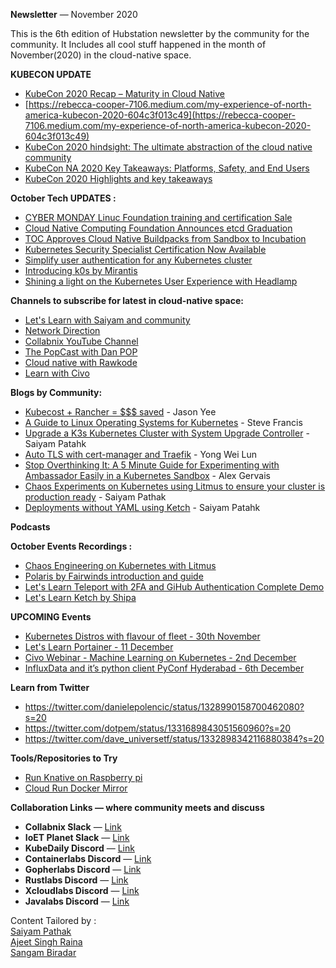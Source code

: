 


**Newsletter** — November 2020

This is the 6th edition of Hubstation newsletter by the community for the community.
It Includes all cool stuff happened in the month of November(2020) in the cloud-native space.

**KUBECON UPDATE**
* [KubeCon 2020 Recap – Maturity in Cloud Native](https://harness.io/2020/11/kubecon-2020-recap-maturity-in-cloud-native/)
* [https://rebecca-cooper-7106.medium.com/my-experience-of-north-america-kubecon-2020-604c3f013c49](https://rebecca-cooper-7106.medium.com/my-experience-of-north-america-kubecon-2020-604c3f013c49)
* [KubeCon 2020 hindsight: The ultimate abstraction of the cloud native community](https://siliconangle.com/2020/11/27/kubecon-2020-hindsight-ultimate-abstraction-cloud-native-community/)
* [KubeCon NA 2020 Key Takeaways: Platforms, Safety, and End Users](https://blog.getambassador.io/kubecon-na-2020-key-takeaways-platforms-safety-and-end-users-cb6df12082e6)
* [KubeCon 2020 Highlights and key takeaways](https://www.stackrox.com/post/2020/11/kubecon-2020-highlights-and-key-takeaways/)

**October Tech UPDATES :**
* [CYBER MONDAY Linuc Foundation training and certification Sale](https://training.linuxfoundation.org/cyber-monday-2020/)
* [Cloud Native Computing Foundation Announces etcd Graduation](https://www.cncf.io/announcements/2020/11/24/cloud-native-computing-foundation-announces-etcd-graduation/)
* [TOC Approves Cloud Native Buildpacks from Sandbox to Incubation](https://www.cncf.io/blog/2020/11/18/toc-approves-cloud-native-buildpacks-from-sandbox-to-incubation/)
* [Kubernetes Security Specialist Certification Now Available](https://www.cncf.io/announcements/2020/11/17/kubernetes-security-specialist-certification-now-available/)
* [Simplify user authentication for any Kubernetes cluster](https://pinniped.dev/posts/a-seal-of-approval/)
* [Introducing k0s by Mirantis](https://www.mirantis.com/blog/congratulations-to-the-k0s-team-on-their-new-kubernetes-distribution/)
* [Shining a light on the Kubernetes User Experience with Headlamp](https://kinvolk.io/blog/2020/11/shining-a-light-on-the-kubernetes-user-experience-with-headlamp/)


**Channels to subscribe for latest in cloud-native space:**
* [Let's Learn with Saiyam and community](https://youtube.com/c/saiyam911)
* [ Network Direction](https://www.youtube.com/channel/UCtuXekfqj-paqsxtqVNCC2A)
* [Collabnix YouTube Channel](https://www.youtube.com/c/Collabnix)
* [The PopCast with Dan POP](https://www.youtube.com/user/tonyladdie)
* [Cloud native with Rawkode](https://www.youtube.com/c/rawkode)
* [Learn with Civo](https://www.youtube.com/civocloud)


**Blogs by Community:**
* [Kubecost + Rancher = $$$ saved](https://itnext.io/kubecost-rancher-saved-df30fe77135b) - Jason Yee
* [A Guide to Linux Operating Systems for Kubernetes](https://thenewstack.io/a-guide-to-linux-operating-systems-for-kubernetes/) - Steve Francis
* [Upgrade a K3s Kubernetes Cluster with System Upgrade Controller](https://www.cncf.io/blog/2020/11/25/upgrade-a-k3s-kubernetes-cluster-with-system-upgrade-controller/) - Saiyam Patahk
* [Auto TLS with cert-manager and Traefik](https://blog.yongweilun.me/auto-tls-with-cert-manager-and-traefik) - Yong Wei Lun
* [Stop Overthinking It: A 5 Minute Guide for Experimenting with Ambassador Easily in a Kubernetes Sandbox](https://medium.com/jaegertracing/a-5-minute-guide-for-experimenting-with-ambassador-and-jaeger-in-a-kubernetes-sandbox-9dd82405744a) - Alex Gervais
* [Chaos Experiments on Kubernetes using Litmus to ensure your cluster is production ready](https://www.civo.com/learn/chaos-engineering-kubernetes-litmus0) - Saiyam Pathak
* [Deployments without YAML using Ketch](https://www.civo.com/learn/deployments-without-yaml-using-ketch) - Saiyam Patahk



**Podcasts**


**October Events Recordings :**
* [Chaos Engineering on Kubernetes with Litmus](https://youtu.be/pHVF_U8yD-g)
* [Polaris by Fairwinds introduction and guide](https://youtu.be/5HLfgEjkkkw)
* [Let's Learn Teleport with 2FA and GiHub Authentication Complete Demo](https://youtu.be/cj1d7qTejtU)
* [Let's Learn Ketch by Shipa](https://youtu.be/39O9s1JpSxg)


**UPCOMING Events**
* [Kubernetes Distros with flavour of fleet - 30th November](https://youtu.be/HB37dgEO-mA)
* [Let's Learn Portainer - 11 December](https://youtu.be/TK1UB1xby_I)
* [Civo Webinar - Machine Learning on Kubernetes - 2nd December](https://us02web.zoom.us/webinar/register/8615925616725/WN_0ApQywJhQCe2EXTXOtXAvA)
* [InfluxData and it’s python client PyConf Hyderabad - 6th December](https://pyconf.hydpy.org/2020/#schedule)

**Learn from Twitter**
* https://twitter.com/danielepolencic/status/1328990158700462080?s=20
* https://twitter.com/dotpem/status/1331689843051560960?s=20
* https://twitter.com/dave_universetf/status/1332898342116880384?s=20

**Tools/Repositories to Try**

* [Run Knative on Raspberry pi](https://github.com/csantanapr/knative-pi)
* [Cloud Run Docker Mirror](https://github.com/sethvargo/cloud-run-docker-mirror)


**Collaboration Links — where community meets and discuss**
* **Collabnix Slack** —
[Link](https://launchpass.com/collabnix)
* **IoET Planet Slack** —
[Link](https://launchpass.com/ioetplanet)
* **KubeDaily Discord** — [Link](https://discord.gg/rEvr7vq)
* **Containerlabs Discord** — [Link](https://discord.gg/rEvr7vq)
* **Gopherlabs Discord** — [Link](https://discord.gg/S3GtFvT)
* **Rustlabs Discord** — [Link](https://discord.gg/aU3yAmF)
* **Xcloudlabs Discord** — [Link](https://discord.gg/QEcu7yK)
* **Javalabs Discord** — [Link](https://discord.gg/UJjFhAE)



Content Tailored by :<br> [Saiyam Pathak](https://twitter.com/SaiyamPathak)<br>
[Ajeet Singh Raina](https://twitter.com/ajeetsraina)<br> [Sangam
Biradar](https://linktr.ee/sangambiradar)
